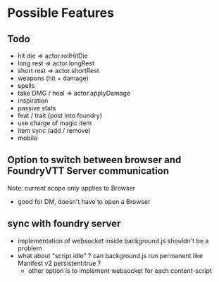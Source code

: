 # Possible Features

## Todo

- hit die => actor.rollHitDie
- long rest => actor.longRest
- short rest => actor.shortRest
- weapons (hit + damage)
- spells
- take DMG / heal => actor.applyDamage
- inspiration
- passive stats
- feat / trait (post into foundry)
- use charge of magic item
- item sync (add / remove)
- mobile

## Option to switch between browser and FoundryVTT Server communication

Note: current scope only applies to Browser

- good for DM, doesn't have to open a Browser

## sync with foundry server

- implementation of websocket inside background.js shouldn't be a problem
- what about "script idle" ? can background.js run permanent like Manifest v2 persistent:true ?
  - other option is to implement websocket for each content-script
